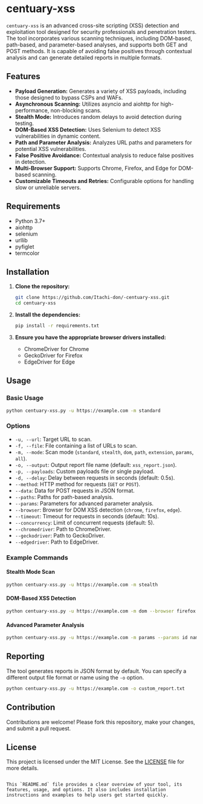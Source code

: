 # centuary-xss

`centuary-xss` is an advanced cross-site scripting (XSS) detection and exploitation tool designed for security professionals and penetration testers. The tool incorporates various scanning techniques, including DOM-based, path-based, and parameter-based analyses, and supports both GET and POST methods. It is capable of avoiding false positives through contextual analysis and can generate detailed reports in multiple formats.

## Features

- **Payload Generation:** Generates a variety of XSS payloads, including those designed to bypass CSPs and WAFs.
- **Asynchronous Scanning:** Utilizes asyncio and aiohttp for high-performance, non-blocking scans.
- **Stealth Mode:** Introduces random delays to avoid detection during testing.
- **DOM-Based XSS Detection:** Uses Selenium to detect XSS vulnerabilities in dynamic content.
- **Path and Parameter Analysis:** Analyzes URL paths and parameters for potential XSS vulnerabilities.
- **False Positive Avoidance:** Contextual analysis to reduce false positives in detection.
- **Multi-Browser Support:** Supports Chrome, Firefox, and Edge for DOM-based scanning.
- **Customizable Timeouts and Retries:** Configurable options for handling slow or unreliable servers.

## Requirements

- Python 3.7+
- aiohttp
- selenium
- urllib
- pyfiglet
- termcolor

## Installation

1. **Clone the repository:**

    ```bash
    git clone https://github.com/Itachi-don/-centuary-xss.git
    cd centuary-xss
    ```

2. **Install the dependencies:**

    ```bash
    pip install -r requirements.txt
    ```

3. **Ensure you have the appropriate browser drivers installed:**
   - ChromeDriver for Chrome
   - GeckoDriver for Firefox
   - EdgeDriver for Edge

## Usage

### Basic Usage

```bash
python centuary-xss.py -u https://example.com -m standard
```

### Options

- `-u, --url`: Target URL to scan.
- `-f, --file`: File containing a list of URLs to scan.
- `-m, --mode`: Scan mode (`standard`, `stealth`, `dom`, `path`, `extension`, `params`, `all`).
- `-o, --output`: Output report file name (default: `xss_report.json`).
- `-p, --payloads`: Custom payloads file or single payload.
- `-d, --delay`: Delay between requests in seconds (default: 0.5s).
- `--method`: HTTP method for requests (`GET` or `POST`).
- `--data`: Data for POST requests in JSON format.
- `--paths`: Paths for path-based analysis.
- `--params`: Parameters for advanced parameter analysis.
- `--browser`: Browser for DOM XSS detection (`chrome`, `firefox`, `edge`).
- `--timeout`: Timeout for requests in seconds (default: 10s).
- `--concurrency`: Limit of concurrent requests (default: 5).
- `--chromedriver`: Path to ChromeDriver.
- `--geckodriver`: Path to GeckoDriver.
- `--edgedriver`: Path to EdgeDriver.

### Example Commands

#### Stealth Mode Scan

```bash
python centuary-xss.py -u https://example.com -m stealth
```

#### DOM-Based XSS Detection

```bash
python centuary-xss.py -u https://example.com -m dom --browser firefox --geckodriver /path/to/geckodriver
```

#### Advanced Parameter Analysis

```bash
python centuary-xss.py -u https://example.com -m params --params id name --data '{"id": "1"}'
```

## Reporting

The tool generates reports in JSON format by default. You can specify a different output file format or name using the `-o` option.

```bash
python centuary-xss.py -u https://example.com -o custom_report.txt
```

## Contribution

Contributions are welcome! Please fork this repository, make your changes, and submit a pull request.

## License

This project is licensed under the MIT License. See the [LICENSE](LICENSE) file for more details.
```

This `README.md` file provides a clear overview of your tool, its features, usage, and options. It also includes installation instructions and examples to help users get started quickly.
